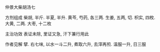 仲景大柴胡汤七

方剂组成 柴胡, 半斤. 半夏, 半升. 黄芩, 芍药, 各三两. 生姜, 五两, 切. 枳实, 四枚. 大黄, 二两. 大枣, 十二枚 

主治功效 表证未除, 里证又急, 汗下兼行用此 

作者见解 擘. 右七味, 以水一斗二升, 煮取六升, 去滓再煎. 温服一升, 日三服 

